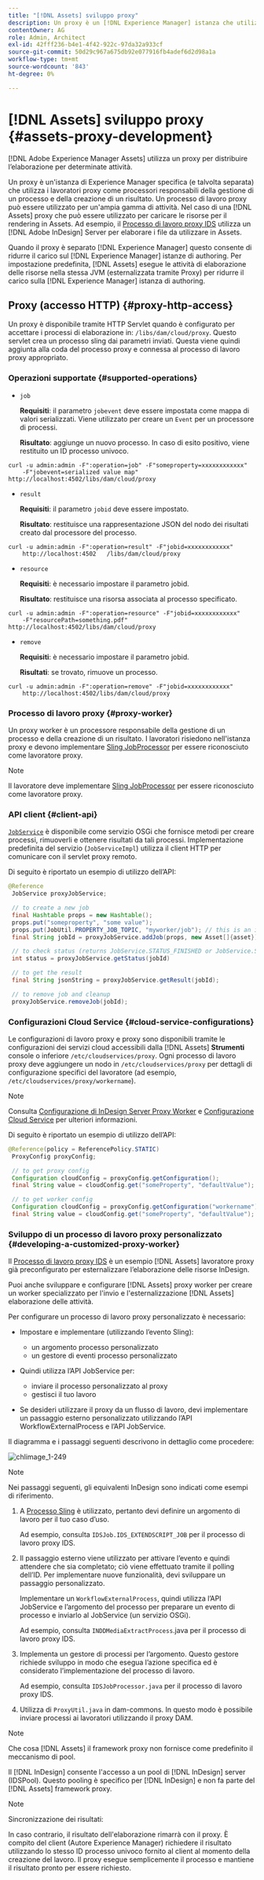 ```yaml
---
title: "[!DNL Assets] sviluppo proxy"
description: Un proxy è un [!DNL Experience Manager] istanza che utilizza i lavoratori proxy per elaborare i processi. Scopri come configurare un [!DNL Experience Manager] proxy, operazioni supportate, componenti proxy e come sviluppare un processo di lavoro proxy personalizzato.
contentOwner: AG
role: Admin, Architect
exl-id: 42fff236-b4e1-4f42-922c-97da32a933cf
source-git-commit: 50d29c967a675db92e077916fb4adef6d2d98a1a
workflow-type: tm+mt
source-wordcount: '843'
ht-degree: 0%

---
```


# [!DNL Assets] sviluppo proxy {#assets-proxy-development}

[!DNL Adobe Experience Manager Assets] utilizza un proxy per distribuire l’elaborazione per determinate attività.

Un proxy è un&#39;istanza di Experience Manager specifica (e talvolta separata) che utilizza i lavoratori proxy come processori responsabili della gestione di un processo e della creazione di un risultato. Un processo di lavoro proxy può essere utilizzato per un&#39;ampia gamma di attività. Nel caso di una [!DNL Assets] proxy che può essere utilizzato per caricare le risorse per il rendering in Assets. Ad esempio, il [Processo di lavoro proxy IDS](indesign.md) utilizza un [!DNL Adobe InDesign] Server per elaborare i file da utilizzare in Assets.

Quando il proxy è separato [!DNL Experience Manager] questo consente di ridurre il carico sul [!DNL Experience Manager] istanze di authoring. Per impostazione predefinita, [!DNL Assets] esegue le attività di elaborazione delle risorse nella stessa JVM (esternalizzata tramite Proxy) per ridurre il carico sulla [!DNL Experience Manager] istanza di authoring.

## Proxy (accesso HTTP) {#proxy-http-access}

Un proxy è disponibile tramite HTTP Servlet quando è configurato per accettare i processi di elaborazione in: `/libs/dam/cloud/proxy`. Questo servlet crea un processo sling dai parametri inviati. Questa viene quindi aggiunta alla coda del processo proxy e connessa al processo di lavoro proxy appropriato.

### Operazioni supportate {#supported-operations}

* `job`

  **Requisiti**: il parametro `jobevent` deve essere impostata come mappa di valori serializzati. Viene utilizzato per creare un `Event` per un processore di processi.

  **Risultato**: aggiunge un nuovo processo. In caso di esito positivo, viene restituito un ID processo univoco.

```shell
curl -u admin:admin -F":operation=job" -F"someproperty=xxxxxxxxxxxx"
    -F"jobevent=serialized value map" http://localhost:4502/libs/dam/cloud/proxy
```

* `result`

  **Requisiti**: il parametro `jobid` deve essere impostato.

  **Risultato**: restituisce una rappresentazione JSON del nodo dei risultati creato dal processore del processo.

```shell
curl -u admin:admin -F":operation=result" -F"jobid=xxxxxxxxxxxx"
    http://localhost:4502   /libs/dam/cloud/proxy
```

* `resource`

  **Requisiti**: è necessario impostare il parametro jobid.

  **Risultato**: restituisce una risorsa associata al processo specificato.

```shell
curl -u admin:admin -F":operation=resource" -F"jobid=xxxxxxxxxxxx"
    -F"resourcePath=something.pdf" http://localhost:4502/libs/dam/cloud/proxy
```

* `remove`

  **Requisiti**: è necessario impostare il parametro jobid.

  **Risultati**: se trovato, rimuove un processo.

```shell
curl -u admin:admin -F":operation=remove" -F"jobid=xxxxxxxxxxxx"
    http://localhost:4502/libs/dam/cloud/proxy
```

### Processo di lavoro proxy {#proxy-worker}

Un proxy worker è un processore responsabile della gestione di un processo e della creazione di un risultato. I lavoratori risiedono nell&#39;istanza proxy e devono implementare [Sling JobProcessor](https://sling.apache.org/site/eventing-and-jobs.html) per essere riconosciuto come lavoratore proxy.

>[!NOTE]
>
>Il lavoratore deve implementare [Sling JobProcessor](https://sling.apache.org/site/eventing-and-jobs.html) per essere riconosciuto come lavoratore proxy.

### API client {#client-api}

[`JobService`](https://helpx.adobe.com/experience-manager/6-5/sites/developing/using/reference-materials/javadoc/index.html) è disponibile come servizio OSGi che fornisce metodi per creare processi, rimuoverli e ottenere risultati da tali processi. Implementazione predefinita del servizio (`JobServiceImpl`) utilizza il client HTTP per comunicare con il servlet proxy remoto.

Di seguito è riportato un esempio di utilizzo dell’API:

```java
@Reference
 JobService proxyJobService;

 // to create a new job
 final Hashtable props = new Hashtable();
 props.put("someproperty", "some value");
 props.put(JobUtil.PROPERTY_JOB_TOPIC, "myworker/job"); // this is an identifier of the worker
 final String jobId = proxyJobService.addJob(props, new Asset[]{asset});

 // to check status (returns JobService.STATUS_FINISHED or JobService.STATUS_INPROGRESS)
 int status = proxyJobService.getStatus(jobId)

 // to get the result
 final String jsonString = proxyJobService.getResult(jobId);

 // to remove job and cleanup
 proxyJobService.removeJob(jobId);
```

### Configurazioni Cloud Service {#cloud-service-configurations}

<!-- TBD: Cannot find com.day.cq.dam.api.proxy at https://helpx.adobe.com/experience-manager/6-5/sites/developing/using/reference-materials/javadoc/index.html which were generated in May 2020. Hiding this broken link for now.
>[!NOTE]
>
>Reference documentation for the proxy API is available under [`com.day.cq.dam.api.proxy`](https://helpx.adobe.com/experience-manager/6-5/sites/developing/using/reference-materials/javadoc/com/day/cq/dam/api/proxy/package-summary.html).
-->

Le configurazioni di lavoro proxy e proxy sono disponibili tramite le configurazioni dei servizi cloud accessibili dalla [!DNL Assets] **Strumenti** console o inferiore `/etc/cloudservices/proxy`. Ogni processo di lavoro proxy deve aggiungere un nodo in `/etc/cloudservices/proxy` per dettagli di configurazione specifici del lavoratore (ad esempio, `/etc/cloudservices/proxy/workername`).

>[!NOTE]
>
>Consulta [Configurazione di InDesign Server Proxy Worker](indesign.md#configuring-the-proxy-worker-for-indesign-server) e [Configurazione Cloud Service](../sites-developing/extending-cloud-config.md) per ulteriori informazioni.

Di seguito è riportato un esempio di utilizzo dell’API:

```java
@Reference(policy = ReferencePolicy.STATIC)
 ProxyConfig proxyConfig;

 // to get proxy config
 Configuration cloudConfig = proxyConfig.getConfiguration();
 final String value = cloudConfig.get("someProperty", "defaultValue");

 // to get worker config
 Configuration cloudConfig = proxyConfig.getConfiguration("workername");
 final String value = cloudConfig.get("someProperty", "defaultValue");
```

### Sviluppo di un processo di lavoro proxy personalizzato {#developing-a-customized-proxy-worker}

Il [Processo di lavoro proxy IDS](indesign.md) è un esempio [!DNL Assets] lavoratore proxy già preconfigurato per esternalizzare l’elaborazione delle risorse InDesign.

Puoi anche sviluppare e configurare [!DNL Assets] proxy worker per creare un worker specializzato per l&#39;invio e l&#39;esternalizzazione [!DNL Assets] elaborazione delle attività.

Per configurare un processo di lavoro proxy personalizzato è necessario:

* Impostare e implementare (utilizzando l’evento Sling):

   * un argomento processo personalizzato
   * un gestore di eventi processo personalizzato

* Quindi utilizza l’API JobService per:

   * inviare il processo personalizzato al proxy
   * gestisci il tuo lavoro

* Se desideri utilizzare il proxy da un flusso di lavoro, devi implementare un passaggio esterno personalizzato utilizzando l’API WorkflowExternalProcess e l’API JobService.

Il diagramma e i passaggi seguenti descrivono in dettaglio come procedere:

![chlimage_1-249](assets/chlimage_1-249.png)

>[!NOTE]
>
>Nei passaggi seguenti, gli equivalenti InDesign sono indicati come esempi di riferimento.

1. A [Processo Sling](https://sling.apache.org/site/eventing-and-jobs.html) è utilizzato, pertanto devi definire un argomento di lavoro per il tuo caso d’uso.

   Ad esempio, consulta `IDSJob.IDS_EXTENDSCRIPT_JOB` per il processo di lavoro proxy IDS.

1. Il passaggio esterno viene utilizzato per attivare l’evento e quindi attendere che sia completato; ciò viene effettuato tramite il polling dell’ID. Per implementare nuove funzionalità, devi sviluppare un passaggio personalizzato.

   Implementare un `WorkflowExternalProcess`, quindi utilizza l’API JobService e l’argomento del processo per preparare un evento di processo e inviarlo al JobService (un servizio OSGi).

   Ad esempio, consulta `INDDMediaExtractProcess`.java per il processo di lavoro proxy IDS.

1. Implementa un gestore di processi per l’argomento. Questo gestore richiede sviluppo in modo che esegua l’azione specifica ed è considerato l’implementazione del processo di lavoro.

   Ad esempio, consulta `IDSJobProcessor.java` per il processo di lavoro proxy IDS.

1. Utilizza di `ProxyUtil.java` in dam-commons. In questo modo è possibile inviare processi ai lavoratori utilizzando il proxy DAM.

>[!NOTE]
>
>Che cosa [!DNL Assets] il framework proxy non fornisce come predefinito il meccanismo di pool.
>
>Il [!DNL InDesign] consente l&#39;accesso a un pool di [!DNL InDesign] server (IDSPool). Questo pooling è specifico per [!DNL InDesign] e non fa parte del [!DNL Assets] framework proxy.

>[!NOTE]
>
>Sincronizzazione dei risultati:
>
>In caso contrario, il risultato dell&#39;elaborazione rimarrà con il proxy. È compito del client (Autore Experience Manager) richiedere il risultato utilizzando lo stesso ID processo univoco fornito al client al momento della creazione del lavoro. Il proxy esegue semplicemente il processo e mantiene il risultato pronto per essere richiesto.
